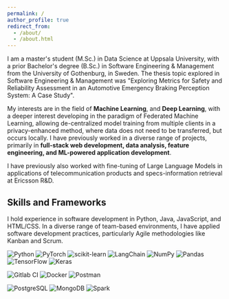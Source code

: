 ```yaml
---
permalink: /
author_profile: true
redirect_from: 
  - /about/
  - /about.html
---
```


I am a master's student (M.Sc.) in Data Science at Uppsala University, with a prior Bachelor's degree (B.Sc.) in Software Engineering & Management from the University of Gothenburg, in Sweden. The thesis topic explored in Software Engineering & Management was "Exploring Metrics for Safety and Reliability Assessment in an Automotive Emergency Braking Perception System: A Case Study". 

My interests are in the field of **Machine Learning**, and **Deep Learning**, with a deeper interest developing in the paradigm of Federated Machine Learning, allowing de-centralized model training from multiple clients in a privacy-enhanced method, where data does not need to be transferred, but occurs locally. I have previously worked in a diverse range of projects, primarily in **full-stack web development, data analysis, feature engineering, and ML-powered application development**. 

I have previously also worked with fine-tuning of Large Language Models in applications of telecommunication products and specs-information retrieval at Ericsson R&D. 

## Skills and Frameworks

I hold experience in software development in Python, Java, JavaScript, and HTML/CSS. In a diverse range of team-based environments, I have applied software development practices, particularly Agile methodologies like Kanban and Scrum. 

![Python](https://img.shields.io/badge/python-3670A0?style=for-the-badge&logo=python&logoColor=ffdd54) ![PyTorch](https://img.shields.io/badge/PyTorch-%23EE4C2C.svg?style=for-the-badge&logo=PyTorch&logoColor=white) ![scikit-learn](https://img.shields.io/badge/scikit--learn-%23F7931E.svg?style=for-the-badge&logo=scikit-learn&logoColor=white)  ![LangChain](https://img.shields.io/badge/langchain-1C3C3C?style=for-the-badge&logo=langchain&logoColor=white) ![NumPy](https://img.shields.io/badge/numpy-%23013243.svg?style=for-the-badge&logo=numpy&logoColor=white) ![Pandas](https://img.shields.io/badge/pandas-%23150458.svg?style=for-the-badge&logo=pandas&logoColor=white) ![TensorFlow](https://img.shields.io/badge/TensorFlow-%23FF6F00.svg?style=for-the-badge&logo=TensorFlow&logoColor=white) ![Keras](https://img.shields.io/badge/Keras-%23D00000.svg?style=for-the-badge&logo=Keras&logoColor=white)

![Gitlab CI](https://img.shields.io/badge/GitLab-330F63?style=for-the-badge&logo=gitlab&logoColor=white) ![Docker](https://img.shields.io/badge/docker-%230db7ed.svg?style=for-the-badge&logo=docker&logoColor=white) ![Postman](https://img.shields.io/badge/Postman-FF6C37?style=for-the-badge&logo=Postman&logoColor=white)

![PostgreSQL](https://img.shields.io/badge/postgresql-4169e1?style=for-the-badge&logo=postgresql&logoColor=white) ![MongoDB](https://img.shields.io/badge/-MongoDB-13aa52?style=for-the-badge&logo=mongodb&logoColor=white) ![Spark](https://img.shields.io/badge/Apache_Spark-FFFFFF?style=for-the-badge&logo=apachespark&logoColor=#E35A16)